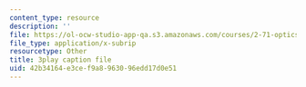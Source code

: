 ```yaml
---
content_type: resource
description: ''
file: https://ol-ocw-studio-app-qa.s3.amazonaws.com/courses/2-71-optics-spring-2009/42b34164e3cef9a8963096edd17d0e51_IYBYmOVmICg.srt
file_type: application/x-subrip
resourcetype: Other
title: 3play caption file
uid: 42b34164-e3ce-f9a8-9630-96edd17d0e51
---
```

